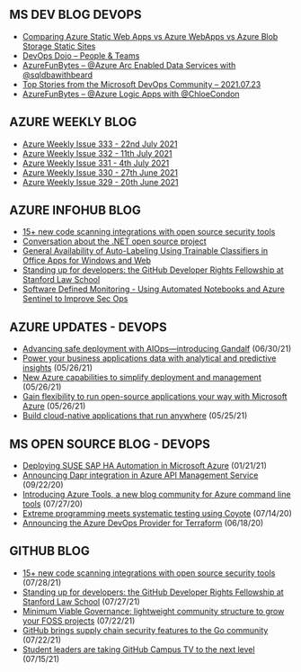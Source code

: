 ## MS DEV BLOG DEVOPS 

<!-- DEVBLOGDEVOPS:START -->
- [Comparing Azure Static Web Apps vs Azure WebApps vs Azure Blob Storage Static Sites](https://devblogs.microsoft.com/devops/comparing-azure-static-web-apps-vs-azure-webapps-vs-azure-blob-storage-static-sites/)
- [DevOps Dojo – People & Teams](https://devblogs.microsoft.com/devops/devops-dojo-people-teams/)
- [AzureFunBytes – @Azure Arc Enabled Data Services with @sqldbawithbeard](https://devblogs.microsoft.com/devops/azurefunbytes-azure-arc-enabled-data-services-with-sqldbawithbeard/)
- [Top Stories from the Microsoft DevOps Community – 2021.07.23](https://devblogs.microsoft.com/devops/top-stories-from-the-microsoft-devops-community-2021-07-23/)
- [AzureFunBytes – @Azure Logic Apps with @ChloeCondon](https://devblogs.microsoft.com/devops/azurefunbytes-azure-logic-apps-with-chloecondon/)
<!-- DEVBLOGDEVOPS:END -->


## AZURE WEEKLY BLOG

<!-- AZUREWEEKLY:START -->
- [Azure Weekly Issue 333 - 22nd July 2021](https://azureweekly.info/issue-333.html)
- [Azure Weekly Issue 332 - 11th July 2021](https://azureweekly.info/issue-332.html)
- [Azure Weekly Issue 331 - 4th July 2021](https://azureweekly.info/issue-331.html)
- [Azure Weekly Issue 330 - 27th June 2021](https://azureweekly.info/issue-330.html)
- [Azure Weekly Issue 329 - 20th June 2021](https://azureweekly.info/issue-329.html)
<!-- AZUREWEEKLY:END -->

## AZURE INFOHUB BLOG 

<!-- AZUREINFOHUB:START -->
- [15+ new code scanning integrations with open source security tools](https://github.blog/2021-07-28-new-code-scanning-integrations-open-source-security-tools/)
- [Conversation about the .NET open source project](https://devblogs.microsoft.com/dotnet/conversation-about-the-net-open-source-project)
- [General Availability of Auto-Labeling Using Trainable Classifiers in Office Apps for Windows and Web](https://techcommunity.microsoft.com/t5/security-compliance-and-identity/general-availability-of-auto-labeling-using-trainable/ba-p/2593078)
- [Standing up for developers: the GitHub Developer Rights Fellowship at Stanford Law School](https://github.blog/2021-07-27-github-developer-rights-fellowship-stanford-law-school/)
- [Software Defined Monitoring - Using Automated Notebooks and Azure Sentinel to Improve Sec Ops](https://techcommunity.microsoft.com/t5/azure-sentinel/software-defined-monitoring-using-automated-notebooks-and-azure/ba-p/2587775)
<!-- AZUREINFOHUB:END -->


## AZURE UPDATES - DEVOPS 

<!-- AZUREUPDATES:START -->

 - [Advancing safe deployment with AIOps—introducing Gandalf](https://azure.microsoft.com/blog/advancing-safe-deployment-with-aiops-introducing-gandalf/) (06/30/21)
 - [Power your business applications data with analytical and predictive insights](https://azure.microsoft.com/blog/power-your-business-applications-data-with-analytical-and-predictive-insights/) (05/26/21)
 - [New Azure capabilities to simplify deployment and management](https://azure.microsoft.com/blog/new-azure-capabilities-to-simplify-deployment-and-management/) (05/26/21)
 - [Gain flexibility to run open-source applications your way with Microsoft Azure](https://azure.microsoft.com/blog/gain-flexibility-to-run-open-source-applications-your-way-with-microsoft-azure/) (05/26/21)
 - [Build cloud-native applications that run anywhere](https://azure.microsoft.com/blog/build-cloudnative-applications-that-run-anywhere/) (05/25/21)
<!-- AZUREUPDATES:END -->


## MS OPEN SOURCE BLOG - DEVOPS 

<!-- MSOPENSOURCEBLOG:START -->

 - [Deploying SUSE SAP HA Automation in Microsoft Azure](https://cloudblogs.microsoft.com/opensource/2021/01/21/deploying-suse-sap-ha-automation-in-microsoft-azure/) (01/21/21)
 - [Announcing Dapr integration in Azure API Management Service](https://cloudblogs.microsoft.com/opensource/2020/09/22/announcing-dapr-integration-azure-api-management-service-apim/) (09/22/20)
 - [Introducing Azure Tools, a new blog community for Azure command line tools](https://cloudblogs.microsoft.com/opensource/2020/07/27/introducing-azure-tools-new-tech-community-blog/) (07/27/20)
 - [Extreme programming meets systematic testing using Coyote](https://cloudblogs.microsoft.com/opensource/2020/07/14/extreme-programming-meets-systematic-testing-using-coyote/) (07/14/20)
 - [Announcing the Azure DevOps Provider for Terraform](https://cloudblogs.microsoft.com/opensource/2020/06/18/announcing-hashicorp-terraform-azure-devops-provider-release/) (06/18/20)
<!-- MSOPENSOURCEBLOG:END -->


## GITHUB BLOG


<!-- GITHUB:START -->

 - [15+ new code scanning integrations with open source security tools](https://github.blog/2021-07-28-new-code-scanning-integrations-open-source-security-tools/) (07/28/21)
 - [Standing up for developers: the GitHub Developer Rights Fellowship at Stanford Law School](https://github.blog/2021-07-27-github-developer-rights-fellowship-stanford-law-school/) (07/27/21)
 - [Minimum Viable Governance: lightweight community structure to grow your FOSS projects](https://github.blog/2021-07-22-minimum-viable-governance-lightweight-community-structure-foss-projects/) (07/22/21)
 - [GitHub brings supply chain security features to the Go community](https://github.blog/2021-07-22-github-supply-chain-security-features-go-community/) (07/22/21)
 - [Student leaders are taking GitHub Campus TV to the next level](https://github.blog/2021-07-15-student-leaders-github-campus-tv-next-level/) (07/15/21)
<!-- GITHUB:END -->
